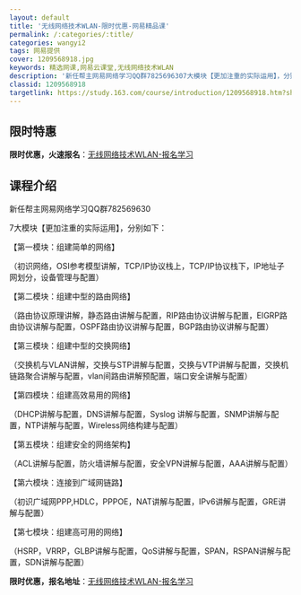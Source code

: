 ```yaml
---
layout: default
title: '无线网络技术WLAN-限时优惠-网易精品课'
permalink: /:categories/:title/
categories: wangyi2
tags: 网易提供
cover: 1209568918.jpg
keywords: 精选网课,网易云课堂,无线网络技术WLAN
description: '新任帮主网易网络学习QQ群7825696307大模块【更加注重的实际运用】，分别如下：【第一模块：组建简单的网络】（初识'
classid: 1209568918
targetlink: https://study.163.com/course/introduction/1209568918.htm?share=1&shareId=1025206652&utm_campaign=share&utm_medium=iphoneShare&utm_source=&utm_u=1025206652
---
```


## 限时特惠

**限时优惠，火速报名**：[无线网络技术WLAN-报名学习](https://study.163.com/course/introduction/1209568918.htm?share=1&shareId=1025206652&utm_campaign=share&utm_medium=iphoneShare&utm_source=&utm_u=1025206652)

## 课程介绍

新任帮主网易网络学习QQ群782569630

7大模块【更加注重的实际运用】，分别如下：

【第一模块：组建简单的网络】

（初识网络，OSI参考模型讲解，TCP/IP协议栈上，TCP/IP协议栈下，IP地址子网划分，设备管理与配置）

【第二模块：组建中型的路由网络】

（路由协议原理讲解，静态路由讲解与配置，RIP路由协议讲解与配置，EIGRP路由协议讲解与配置，OSPF路由协议讲解与配置，BGP路由协议讲解与配置）

【第三模块：组建中型的交换网络】

（交换机与VLAN讲解，交换与STP讲解与配置，交换与VTP讲解与配置，交换机链路聚合讲解与配置，vlan间路由讲解预配置，端口安全讲解与配置）

【第四模块：组建高效易用的网络】

（DHCP讲解与配置，DNS讲解与配置，Syslog 讲解与配置，SNMP讲解与配置，NTP讲解与配置，Wireless网络构建与配置）

【第五模块：组建安全的网络架构】

（ACL讲解与配置，防火墙讲解与配置，安全VPN讲解与配置，AAA讲解与配置）

【第六模块：连接到广域网链路】

（初识广域网PPP,HDLC，PPPOE，NAT讲解与配置，IPv6讲解与配置，GRE讲解与配置）

【第七模块：组建高可用的网络】

（HSRP，VRRP，GLBP讲解与配置，QoS讲解与配置，SPAN，RSPAN讲解与配置，SDN讲解与配置）

**限时优惠，报名地址**：[无线网络技术WLAN-报名学习](https://study.163.com/course/introduction/1209568918.htm?share=1&shareId=1025206652&utm_campaign=share&utm_medium=iphoneShare&utm_source=&utm_u=1025206652)

